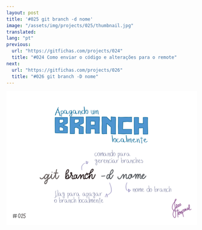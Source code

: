 ```yaml
---
layout: post
title: '#025 git branch -d nome'
image: "/assets/img/projects/025/thumbnail.jpg"
translated:
lang: "pt"
previous:
  url: "https://gitfichas.com/projects/024"
  title: "#024 Como enviar o código e alterações para o remote"
next:
  url: "https://gitfichas.com/projects/026"
  title: "#026 git branch -D nome"
---
```


<img alt="Para apagar um branch localmente use git branch -d nome-do-branch" src="/assets/img/projects/025/full.jpg">